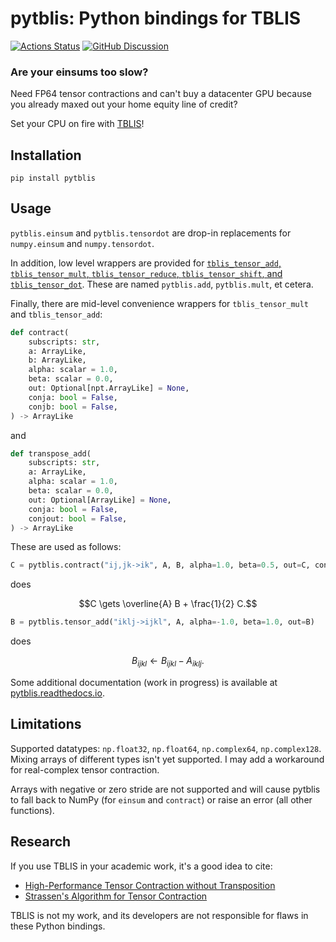 # pytblis: Python bindings for TBLIS

[![Actions Status][actions-badge]][actions-link]
[![GitHub Discussion][github-discussions-badge]][github-discussions-link]

<!-- [![Documentation Status][rtd-badge]][rtd-link]

[![PyPI version][pypi-version]][pypi-link]
[![Conda-Forge][conda-badge]][conda-link]
[![PyPI platforms][pypi-platforms]][pypi-link] -->

### Are your einsums too slow?

Need FP64 tensor contractions and can't buy a datacenter GPU because you already
maxed out your home equity line of credit?

Set your CPU on fire with
[TBLIS](https://github.com/MatthewsResearchGroup/tblis)!

## Installation

`pip install pytblis`

## Usage

`pytblis.einsum` and `pytblis.tensordot` are drop-in replacements for
`numpy.einsum` and `numpy.tensordot`.

In addition, low level wrappers are provided for
[`tblis_tensor_add`, `tblis_tensor_mult`, `tblis_tensor_reduce`, `tblis_tensor_shift`, and `tblis_tensor_dot`](https://github.com/MatthewsResearchGroup/tblis/wiki/C-Interface).
These are named `pytblis.add`, `pytblis.mult`, et cetera.

Finally, there are mid-level convenience wrappers for `tblis_tensor_mult` and
`tblis_tensor_add`:

```python
def contract(
    subscripts: str,
    a: ArrayLike,
    b: ArrayLike,
    alpha: scalar = 1.0,
    beta: scalar = 0.0,
    out: Optional[npt.ArrayLike] = None,
    conja: bool = False,
    conjb: bool = False,
) -> ArrayLike
```

and

```python
def transpose_add(
    subscripts: str,
    a: ArrayLike,
    alpha: scalar = 1.0,
    beta: scalar = 0.0,
    out: Optional[ArrayLike] = None,
    conja: bool = False,
    conjout: bool = False,
) -> ArrayLike
```

These are used as follows:

```python
C = pytblis.contract("ij,jk->ik", A, B, alpha=1.0, beta=0.5, out=C, conja=True, conjb=False)
```

does

$$C \gets \overline{A} B + \frac{1}{2} C.$$

```python
B = pytblis.tensor_add("iklj->ijkl", A, alpha=-1.0, beta=1.0, out=B)
```

does

$$B_{ijkl} \gets B_{ijkl} - A_{iklj}.$$

Some additional documentation (work in progress) is available at
[pytblis.readthedocs.io](https://pytblis.readthedocs.io).

## Limitations

Supported datatypes: `np.float32`, `np.float64`, `np.complex64`,
`np.complex128`. Mixing arrays of different types isn't yet supported. I may add
a workaround for real-complex tensor contraction.

Arrays with negative or zero stride are not supported and will cause pytblis to
fall back to NumPy (for `einsum` and `contract`) or raise an error (all other
functions).

## Research

If you use TBLIS in your academic work, it's a good idea to cite:

- [High-Performance Tensor Contraction without Transposition](https://epubs.siam.org/doi/10.1137/16M108968X)
- [Strassen's Algorithm for Tensor Contraction](https://epubs.siam.org/doi/abs/10.1137/17M1135578)

TBLIS is not my work, and its developers are not responsible for flaws in these
Python bindings.

<!-- SPHINX-START -->

<!-- prettier-ignore-start -->
[actions-badge]:            https://github.com/chillenb/pytblis/workflows/CI/badge.svg
[actions-link]:             https://github.com/chillenb/pytblis/actions
[conda-badge]:              https://img.shields.io/conda/vn/conda-forge/pytblis
[conda-link]:               https://github.com/conda-forge/pytblis-feedstock
[github-discussions-badge]: https://img.shields.io/static/v1?label=Discussions&message=Ask&color=blue&logo=github
[github-discussions-link]:  https://github.com/chillenb/pytblis/discussions
[pypi-link]:                https://pypi.org/project/pytblis/
[pypi-platforms]:           https://img.shields.io/pypi/pyversions/pytblis
[pypi-version]:             https://img.shields.io/pypi/v/pytblis
[rtd-badge]:                https://readthedocs.org/projects/pytblis/badge/?version=latest
[rtd-link]:                 https://pytblis.readthedocs.io/en/latest/?badge=latest

<!-- prettier-ignore-end -->
